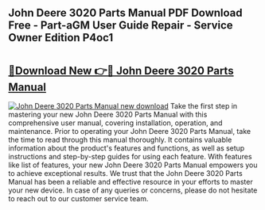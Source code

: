 ## John Deere 3020 Parts Manual PDF Download Free - Part-aGM User Guide Repair - Service Owner Edition P4oc1

# <h2><a href="http://bc9556.oget.top/?id=John+Deere+3020+Parts+Manual">🔗Download New 👉🔴 John Deere 3020 Parts Manual</a></h2>

[![John Deere 3020 Parts Manual new download](https://i.imgur.com/5g1atiW.png)](http://bc9556.oget.top/?id=John+Deere+3020+Parts+Manual)
Take the first step in mastering your new John Deere 3020 Parts Manual with this comprehensive user manual, covering installation, operation, and maintenance. Prior to operating your John Deere 3020 Parts Manual, take the time to read through this manual thoroughly. It contains valuable information about the product's features and functions, as well as setup instructions and step-by-step guides for using each feature. With features like list of features, your new John Deere 3020 Parts Manual empowers you to achieve exceptional results. We trust that the John Deere 3020 Parts Manual has been a reliable and effective resource in your efforts to master your new device. In case of any queries or concerns, please do not hesitate to reach out to our customer service team.

